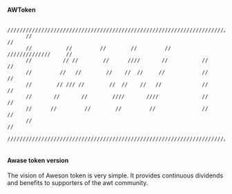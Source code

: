 #### AWToken 
```
      /////////////////////////////////////////////////////////////////////////
      //                                                                     //
      //           //         //        //         //     //////////////     // 
      //          // //        //      ////       //           //            //
      //         //   //        //    //  //     //            //            //
      //        // /// //        //  //    //   //             //            //
      //       //       //        ////       ////              //            //
      //      //         //        //         //               //            //
      //                                                                     //
      /////////////////////////////////////////////////////////////////////////
        
```

#### Awase token version

The vision of Aweson token is very simple. It provides continuous dividends and benefits to supporters of the awt community.
